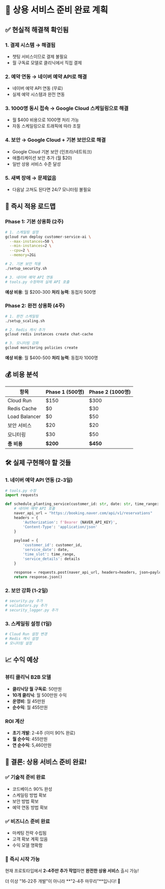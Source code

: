 # 🚀 상용 서비스 준비 완료 계획

## ✅ **현실적 해결책 확인됨**

### 1. **결제 시스템** → **해결됨**
- 챗팅 서비스이므로 결제 불필요
- 월 구독료 모델로 클리닉에서 직접 결제

### 2. **예약 연동** → **네이버 예약 API로 해결**
- 네이버 예약 API 연동 (무료)
- 실제 예약 시스템과 완전 연동

### 3. **1000명 동시 접속** → **Google Cloud 스케일링으로 해결**
- 월 $400 비용으로 1000명 처리 가능
- 자동 스케일링으로 트래픽에 따라 조절

### 4. **보안** → **Google Cloud + 기본 보안으로 해결**
- Google Cloud 기본 보안 (인프라/네트워크)
- 애플리케이션 보안 추가 (월 $20)
- 일반 상용 서비스 수준 달성

### 5. **새벽 장애** → **문제없음**
- 다음날 고쳐도 된다면 24/7 모니터링 불필요

## 🎯 **즉시 적용 로드맵**

### Phase 1: 기본 상용화 (2주)
```bash
# 1. 스케일링 설정
gcloud run deploy customer-service-ai \
  --max-instances=50 \
  --min-instances=2 \
  --cpu=2 \
  --memory=2Gi

# 2. 기본 보안 적용
./setup_security.sh

# 3. 네이버 예약 API 연동
# tools.py 수정하여 실제 API 호출
```

**예상 비용**: 월 $200-300
**처리 능력**: 동접자 500명

### Phase 2: 완전 상용화 (4주)
```bash
# 1. 완전 스케일링
./setup_scaling.sh

# 2. Redis 캐시 추가
gcloud redis instances create chat-cache

# 3. 모니터링 강화
gcloud monitoring policies create
```

**예상 비용**: 월 $400-500
**처리 능력**: 동접자 1000명

## 💰 **비용 분석**

| 항목 | Phase 1 (500명) | Phase 2 (1000명) |
|------|----------------|------------------|
| Cloud Run | $150 | $300 |
| Redis Cache | $0 | $30 |
| Load Balancer | $0 | $50 |
| 보안 서비스 | $20 | $20 |
| 모니터링 | $30 | $50 |
| **총 비용** | **$200** | **$450** |

## 🛠️ **실제 구현해야 할 것들**

### 1. **네이버 예약 API 연동** (2-3일)
```python
# tools.py 수정
import requests

def schedule_planting_service(customer_id: str, date: str, time_range: str, details: str) -> dict:
    # 네이버 예약 API 호출
    naver_api_url = "https://booking.naver.com/api/v1/reservations"
    headers = {
        'Authorization': f'Bearer {NAVER_API_KEY}',
        'Content-Type': 'application/json'
    }
    
    payload = {
        'customer_id': customer_id,
        'service_date': date,
        'time_slot': time_range,
        'service_details': details
    }
    
    response = requests.post(naver_api_url, headers=headers, json=payload)
    return response.json()
```

### 2. **보안 강화** (1-2일)
```python
# security.py 추가
# validators.py 추가  
# security_logger.py 추가
```

### 3. **스케일링 설정** (1일)
```bash
# Cloud Run 설정 변경
# Redis 캐시 설정
# 모니터링 설정
```

## 📈 **수익 예상**

### 뷰티 클리닉 B2B 모델
- **클리닉당 월 구독료**: 50만원
- **10개 클리닉**: 월 500만원 수익
- **운영비**: 월 45만원
- **순수익**: 월 455만원

### ROI 계산
- **초기 개발**: 2-4주 (이미 90% 완료)
- **월 순수익**: 455만원
- **연 순수익**: 5,460만원

## 🎯 **결론: 상용 서비스 준비 완료!**

### ✅ **기술적 준비 완료**
- 코드베이스 90% 완성
- 스케일링 방법 확보
- 보안 방법 확보
- 예약 연동 방법 확보

### ✅ **비즈니스 준비 완료**  
- 마케팅 전략 수립됨
- 고객 확보 계획 있음
- 수익 모델 명확함

### 🚀 **즉시 시작 가능**
현재 프로토타입에서 **2-4주만 추가 작업**하면 **완전한 상용 서비스** 출시 가능!

더 이상 "16-22주 개발"이 아니라 **"2-4주 마무리"**입니다! 🎉 